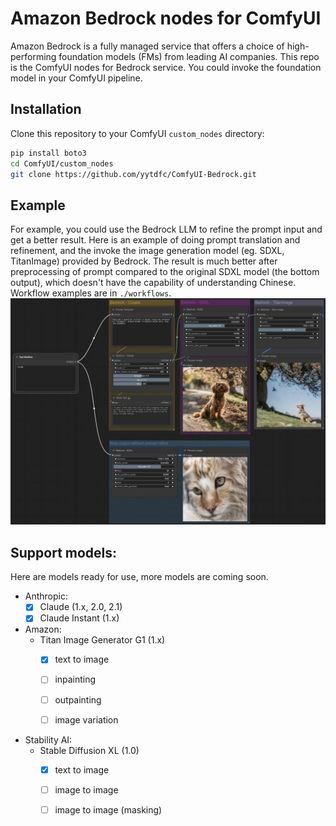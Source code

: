 # Amazon Bedrock nodes for ComfyUI

Amazon Bedrock is a fully managed service that offers a choice of high-performing foundation models (FMs) from leading AI companies.
This repo is the ComfyUI nodes for Bedrock service. You could invoke the foundation model in your ComfyUI pipeline.

## Installation
Clone this repository to your ComfyUI `custom_nodes` directory:
``` bash
pip install boto3
cd ComfyUI/custom_nodes
git clone https://github.com/yytdfc/ComfyUI-Bedrock.git
```


## Example

For example, you could use the Bedrock LLM to refine the prompt input and get a better result. Here is an example of doing prompt translation and refinement, and the invoke the image generation model (eg. SDXL, TitanImage) provided by Bedrock.
The result is much better after preprocessing of prompt compared to the original SDXL model (the bottom output), which doesn't have the capability of understanding Chinese. Workflow examples are in `./workflows`.
![](./assets/example.webp)



## Support models:

Here are models ready for use, more models are coming soon.

- Anthropic:
    - [x] Claude (1.x, 2.0, 2.1)
    - [x] Claude Instant (1.x)

- Amazon:
    - Titan Image Generator G1 (1.x)
        - [x] text to image
        - [ ] inpainting
        - [ ] outpainting
        - [ ] image variation


- Stability AI:
    - Stable Diffusion XL (1.0)
        - [x] text to image
        - [ ] image to image
        - [ ] image to image (masking)

